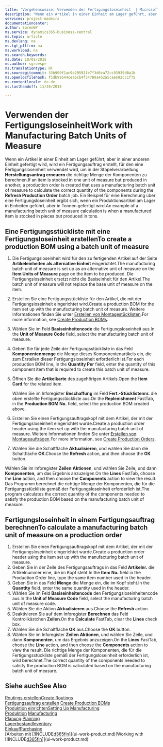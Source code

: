 ```yaml
---
title: 'Vorgehensweise: Verwenden der Fertigungsloseinheit  | Microsoft Docs'
description: "Wenn ein Artikel in einer Einheit am Lager geführt, aber in einer anderen Einheit gefertigt wird, kann ein Fertigungsauftrag erstellt werden, für den eine Fertigungsloseinheit verwendet wird, um in der Stapelverarbeitung  FA berechnen die richtige Menge der Komponenten zu berechnen. Ein Beispiel für eine Berechnung über eine Fertigungsloseinheit ergibt sich, wenn ein Produktionsartikel am Lager in Einheiten geführt, aber in Tonnen gefertigt wird."
services: project-madeira
documentationcenter: 
author: SorenGP
ms.service: dynamics365-business-central
ms.topic: article
ms.devlang: na
ms.tgt_pltfrm: na
ms.workload: na
ms.search.keywords: 
ms.date: 10/01/2018
ms.author: sgroespe
ms.translationtype: HT
ms.sourcegitcommit: 33b900f1ac9e295921e7f3d6ea72cc93939d8a1b
ms.openlocfilehash: f5db99544cea6cb4f34789a4b2a5cae602cc1f75
ms.contentlocale: de-de
ms.lasthandoff: 11/26/2018

---
```

# <a name="work-with-manufacturing-batch-units-of-measure"></a><span data-ttu-id="38697-104">Verwenden der Fertigungsloseinheit</span><span class="sxs-lookup"><span data-stu-id="38697-104">Work with Manufacturing Batch Units of Measure</span></span>
<span data-ttu-id="38697-105">Wenn ein Artikel in einer Einheit am Lager geführt, aber in einer anderen Einheit gefertigt wird, wird ein Fertigungsauftrag erstellt, für den eine Fertigungsloseinheit verwendet wird, um in der Stapelverarbeitung **Herstellungsantrag erneuern** die richtige Menge der Komponenten zu berechnen.</span><span class="sxs-lookup"><span data-stu-id="38697-105">If an item is stocked in one unit of measure but produced in another, a production order is created that uses a manufacturing batch unit of measure to calculate the correct quantity of the components during the **Refresh Production Order** batch job.</span></span> <span data-ttu-id="38697-106">Ein Beispiel für eine Berechnung über eine Fertigungsloseinheit ergibt sich, wenn ein Produktionsartikel am Lager in Einheiten geführt, aber in Tonnen gefertigt wird.</span><span class="sxs-lookup"><span data-stu-id="38697-106">An example of a manufacturing batch unit of measure calculation is when a manufactured item is stocked in pieces but produced in tons.</span></span>  

## <a name="to-create-a-production-bom-using-a-batch-unit-of-measure"></a><span data-ttu-id="38697-107">Eine Fertigungsstückliste mit eine Fertigungsloseinheit erstellen</span><span class="sxs-lookup"><span data-stu-id="38697-107">To create a production BOM using a batch unit of measure</span></span>  
1.  <span data-ttu-id="38697-108">Die Fertigungsloseinheit wird für den zu fertigenden Artikel auf der Seite **Artikeleinheiten als alternative Einheit** eingerichtet.</span><span class="sxs-lookup"><span data-stu-id="38697-108">The manufacturing batch unit of measure is set up as an alternative unit of measure on the **Item Units of Measure** page on the item to be produced.</span></span> <span data-ttu-id="38697-109">Die Fertigungsloseinheit ersetzt nicht die Basiseinheit für den Artikel.</span><span class="sxs-lookup"><span data-stu-id="38697-109">The batch unit of measure will not replace the base unit of measure on the item.</span></span>  
2.  <span data-ttu-id="38697-110">Erstellen Sie eine Fertigungsstückliste für den Artikel, die mit der Fertigungsloseinheit eingerichtet wird.</span><span class="sxs-lookup"><span data-stu-id="38697-110">Create a production BOM for the item set up with the manufacturing batch unit of measure.</span></span> <span data-ttu-id="38697-111">Weitere Informationen finden Sie unter [Erstellen von Montagestücklisten](production-how-to-create-production-boms.md).</span><span class="sxs-lookup"><span data-stu-id="38697-111">For more information, see [Create Production BOMs](production-how-to-create-production-boms.md).</span></span>  
3.  <span data-ttu-id="38697-112">Wählen Sie im Feld **Basiseinheitencode** die Fertigungsloseinheit aus.</span><span class="sxs-lookup"><span data-stu-id="38697-112">In the **Unit of Measure Code** field, select the manufacturing batch unit of measure.</span></span>  
4.  <span data-ttu-id="38697-113">Geben Sie für jede Zeile der Fertigungsstückliste in das Feld **Komponentenmenge** die Menge dieses Komponentenartikels ein, die zum Erstellen dieser Fertigungsloseinheit erforderlich ist.</span><span class="sxs-lookup"><span data-stu-id="38697-113">For each production BOM line, in the **Quantity Per** field, enter the quantity of this component item that is required to create this batch unit of measure.</span></span>  
5.  <span data-ttu-id="38697-114">Öffnen Sie die  **Artikelkarte** des zugehörigen Artikels.</span><span class="sxs-lookup"><span data-stu-id="38697-114">Open the **Item Card** for the related item.</span></span>  

    <span data-ttu-id="38697-115">Wählen Sie im Inforegister **Beschaffung** im Feld **Fert.-Stücklistennr.** die oben erstellte Fertigungsstückliste aus.</span><span class="sxs-lookup"><span data-stu-id="38697-115">On the **Replenishment** FastTab, in the **Production BOM No.** field, select the production BOM created above.</span></span>  
6.  <span data-ttu-id="38697-116">Erstellen Sie einen Fertigungsauftragskopf mit dem Artikel, der mit der Fertigungsloseinheit eingerichtet wurde.</span><span class="sxs-lookup"><span data-stu-id="38697-116">Create a production order header using the item set up with the manufacturing batch unit of measure.</span></span> <span data-ttu-id="38697-117">Weitere Informationen finden Sie unter [Erstellen von Montageaufträgen](production-how-to-create-production-orders.md).</span><span class="sxs-lookup"><span data-stu-id="38697-117">For more information, see [Create Production Orders](production-how-to-create-production-orders.md).</span></span>  
7.  <span data-ttu-id="38697-118">Wählen Sie die Schaltfläche **Aktualisieren**, und wählen Sie dann die Schaltfläche **OK**.</span><span class="sxs-lookup"><span data-stu-id="38697-118">Choose the **Refresh** action, and then choose  the **OK** button.</span></span>  

<span data-ttu-id="38697-119">Wählen Sie im Inforegister **Zeilen** **Aktionen**, und wählen Sie Zeile, und dann **Komponenten**, um das Ergebnis anzuzeigen.</span><span class="sxs-lookup"><span data-stu-id="38697-119">On the **Lines** FastTab, choose the **Line** action, and then choose the **Components** action to view the result.</span></span> <span data-ttu-id="38697-120">Das Programm berechnet die richtige Menge der Komponenten, die für die Fertigungsstückliste gemäß der Fertigungsloseinheit erforderlich ist.</span><span class="sxs-lookup"><span data-stu-id="38697-120">The program calculates the correct quantity of the components needed to satisfy the production BOM based on the manufacturing batch unit of measure.</span></span>  

## <a name="to-calculate-a-manufacturing-batch-unit-of-measure-on-a-production-order"></a><span data-ttu-id="38697-121">Fertigungsloseinheit in einem Fertigungsauftrag berechnen</span><span class="sxs-lookup"><span data-stu-id="38697-121">To calculate a manufacturing batch unit of measure on a production order</span></span>  
1.  <span data-ttu-id="38697-122">Erstellen Sie einen Fertigungsauftragskopf mit dem Artikel, der mit der Fertigungsloseinheit eingerichtet wurde.</span><span class="sxs-lookup"><span data-stu-id="38697-122">Create a production order header using the item set up with the manufacturing batch unit of measure.</span></span>  
2.  <span data-ttu-id="38697-123">Geben Sie in der Zeile des Fertigungsauftrags in das Feld **Artikelnr.** die Artikelnummer eine, die im Kopf steht.</span><span class="sxs-lookup"><span data-stu-id="38697-123">In the **Item No.** field in the Production Order line, type the same item number used in the header.</span></span>  
3.  <span data-ttu-id="38697-124">Geben Sie in das Feld **Menge** die Menge ein, die im Kopf steht.</span><span class="sxs-lookup"><span data-stu-id="38697-124">In the **Quantity** field, enter the same quantity used in the header.</span></span>  
4.  <span data-ttu-id="38697-125">Wählen Sie im Feld **Basiseinheitencode** den Fertigungsloseinheitencode aus.</span><span class="sxs-lookup"><span data-stu-id="38697-125">In the **Unit of Measure Code** field, select the manufacturing batch unit of measure code.</span></span>  
5.  <span data-ttu-id="38697-126">Wählen Sie die Aktion **Aktualisieren** aus.</span><span class="sxs-lookup"><span data-stu-id="38697-126">Choose the **Refresh** action.</span></span>
6.  <span data-ttu-id="38697-127">Deaktivieren Sie auf dem Inforegister **Berechnen** das Feld Kontrollkästchen **Zeilen**.</span><span class="sxs-lookup"><span data-stu-id="38697-127">On the **Calculate** FastTab, clear the **Lines** check box.</span></span>  
7.  <span data-ttu-id="38697-128">Wählen Sie die Schaltfläche **OK** aus.</span><span class="sxs-lookup"><span data-stu-id="38697-128">Choose the **OK** button.</span></span>  
8.  <span data-ttu-id="38697-129">Wählen Sie im Inforegister **Zeilen** **Aktionen**, und wählen Sie Zeile, und dann **Komponenten**, um das Ergebnis anzuzeigen.</span><span class="sxs-lookup"><span data-stu-id="38697-129">On the **Lines** FastTab, choose the **Line** action, and then choose the **Components** action to view the result.</span></span> <span data-ttu-id="38697-130">Die richtige Menge der Komponenten, die für die Fertigungsstückliste gemäß der Fertigungsloseinheit erforderlich ist, wird berechnet.</span><span class="sxs-lookup"><span data-stu-id="38697-130">The correct quantity of the components needed to satisfy the production BOM is calculated based on the manufacturing batch unit of measure.</span></span>  

## <a name="see-also"></a><span data-ttu-id="38697-131">Siehe auch</span><span class="sxs-lookup"><span data-stu-id="38697-131">See Also</span></span>  
[<span data-ttu-id="38697-132">Routings erstellen</span><span class="sxs-lookup"><span data-stu-id="38697-132">Create Routings</span></span>](production-how-to-create-routings.md)  
<span data-ttu-id="38697-133">[Fertigungsauftrag erstellen](production-how-to-create-production-boms.md)   </span><span class="sxs-lookup"><span data-stu-id="38697-133">[Create Production BOMs](production-how-to-create-production-boms.md)   </span></span>  
[<span data-ttu-id="38697-134">Produktion einrichten</span><span class="sxs-lookup"><span data-stu-id="38697-134">Setting Up Manufacturing</span></span>](production-configure-production-processes.md)  
<span data-ttu-id="38697-135">[Produktion](production-manage-manufacturing.md)  </span><span class="sxs-lookup"><span data-stu-id="38697-135">[Manufacturing](production-manage-manufacturing.md)  </span></span>  
<span data-ttu-id="38697-136">[Planung](production-planning.md) </span><span class="sxs-lookup"><span data-stu-id="38697-136">[Planning](production-planning.md) </span></span>  
[<span data-ttu-id="38697-137">Lagerbestand</span><span class="sxs-lookup"><span data-stu-id="38697-137">Inventory</span></span>](inventory-manage-inventory.md)  
[<span data-ttu-id="38697-138">Einkauf</span><span class="sxs-lookup"><span data-stu-id="38697-138">Purchasing</span></span>](purchasing-manage-purchasing.md)  
<span data-ttu-id="38697-139">[Arbeiten mit [!INCLUDE[d365fin](includes/d365fin_md.md)]](ui-work-product.md)</span><span class="sxs-lookup"><span data-stu-id="38697-139">[Working with [!INCLUDE[d365fin](includes/d365fin_md.md)]](ui-work-product.md)</span></span>  

